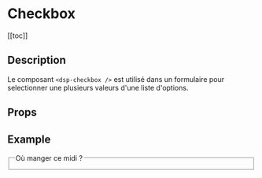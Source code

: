 <script setup>
import { ref } from 'vue';
import component from './index.vue'

const value = ref(['gamelle'])
</script>

# Checkbox

[[toc]]

## Description

Le composant `<dsp-checkbox />` est utilisé dans un formulaire pour selectionner une plusieurs valeurs d'une liste d'options.

## Props

<props-parser :props="component.props" />

## Example

<code-example>
<fieldset>
  <legend>Où manger ce midi ?</legend>
  <dsp-checkbox v-model="value" value="mcdo" label="Mc Donalds" />
  <dsp-checkbox v-model="value" value="etoiline" label="Etoiline" />
  <dsp-checkbox v-model="value" value="etoiline" label="Sushi Kyo" disabled />
  <dsp-checkbox v-model="value" value="gamelle" label="J'ai ma gamelle" disabled />
</fieldset>
<template v-slot:html>

```html
<fieldset>
  <legend>Où manger ce midi ?</legend>
  <dsp-checkbox v-model="value" value="mcdo" label="Mc Donalds" />
  <dsp-checkbox v-model="value" value="etoiline" label="Etoiline" />
  <dsp-checkbox v-model="value" value="gamelle" label="J'ai ma gamelle" disabled />
</fieldset>
```

</template>

<template v-slot:js>

```js
const value = ref(['mcdo'])
```

</template>
</code-example>
